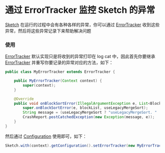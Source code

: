 # 通过 ErrorTracker 监控 Sketch 的异常

[Sketch] 在运行的过程中会有各种各样的异常，你可以通过 [ErrorTracker] 收到这些异常，然后将这些异常记录下来帮助解决问题

### 使用

[ErrorTracker] 默认实现只是将收到的异常打印在 log cat 中，因此首先你要继承 [ErrorTracker] 并重写你要记录的异常对应的方法，如下：

```java
public class MyErrorTracker extends ErrorTracker {

    public MyErrorTracker(Context context) {
        super(context);
    }

    @Override
    public void onBlockSortError(IllegalArgumentException e, List<Block> blockList, boolean useLegacyMergeSort) {
        super.onBlockSortError(e, blockList, useLegacyMergeSort);
        String message = (useLegacyMergeSort ? "useLegacyMergeSort. " : "") + SketchUtils.blockListToString(blockList);
        CrashReport.postCatchedException(new Exception(message, e));
    }
}
```

然后通过 [Configuration] 使用即可，如下：
```java
Sketch.with(context).getConfiguration().setErrorTracker(new MyErrorTracker());
```

[Sketch]: ../../sketch/src/main/java/me/xiaopan/sketch/Sketch.java
[Configuration]: ../../sketch/src/main/java/me/xiaopan/sketch/Configuration.java
[ErrorTracker]: ../../sketch/src/main/java/me/xiaopan/sketch/ErrorTracker.java